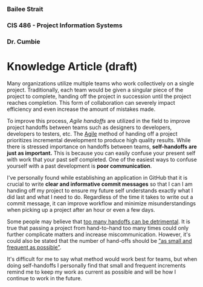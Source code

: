 ### Bailee Strait
### CIS 486 - Project Information Systems
### Dr. Cumbie

# Knowledge Article (draft)

Many organizations utilize multiple teams who work collectively on a single project. Traditionally, each team would be given a singular piece of the project to complete, handing off the project in succession until the project reaches completion. This form of collaboration can severely impact efficiency and even increase the amount of mistakes made. 

To improve this process, *Agile handoffs* are utilized in the field to improve project handoffs between teams such as designers to developers, developers to testers, etc. The [Agile](https://learn.microsoft.com/en-us/devops/plan/what-is-agile) method of handing off a project prioritizes incremental development to produce high quality results. While there is stressed importance on handoffs between teams, **self-handoffs are just as important.** This is because you can easily confuse your present self with work that your past self completed. One of the easiest ways to confuse yourself with a past development is **poor communication**.

I've personally found while establishing an application in GitHub that it is crucial to write **clear and informative commit messages** so that I can
I am handing off my project to ensure my future self understands exactly what I did last and what I need to do. Regardless of the time it takes to write out a commit message, it can improve workflow and minimize misunderstandings when picking up a project after an hour or even a few days.

Some people may believe that [too many handoffs can be detrimental](https://www.scrum.org/resources/blog/handoffs-hurt). It is true that passing a project from hand-to-hand too many times could only further complicate matters and increase miscommunication. However, it's could also be stated that the number of hand-offs should be ["as small and frequent as possible"](https://www.mountaingoatsoftware.com/agile/new-to-agile-or-scrum/agile-teamwork?). 

It's difficult for me to say what method would work best for teams, but when doing self-handoffs I personally find that small and frequent increments remind me to keep my work as current as possible and will be how I continue to work in the future.

